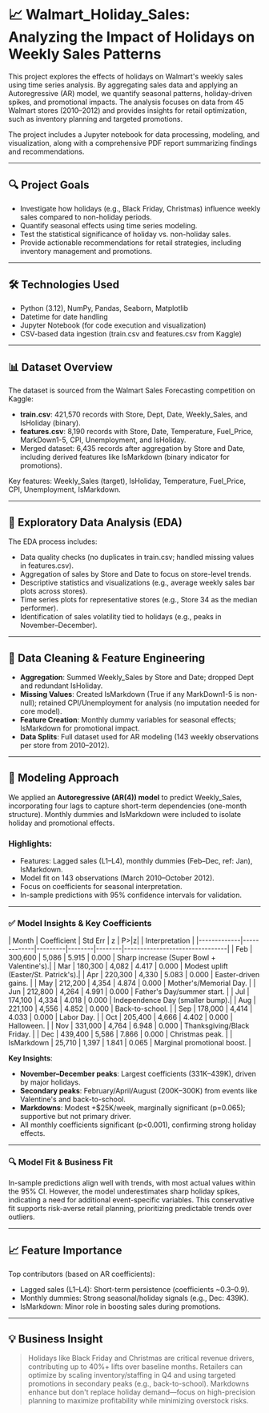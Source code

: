 # 📈 Walmart_Holiday_Sales: Analyzing the Impact of Holidays on Weekly Sales Patterns

This project explores the effects of holidays on Walmart's weekly sales using time series analysis. By aggregating sales data and applying an Autoregressive (AR) model, we quantify seasonal patterns, holiday-driven spikes, and promotional impacts. The analysis focuses on data from 45 Walmart stores (2010–2012) and provides insights for retail optimization, such as inventory planning and targeted promotions.

The project includes a Jupyter notebook for data processing, modeling, and visualization, along with a comprehensive PDF report summarizing findings and recommendations.

---

## 🔍 Project Goals

- Investigate how holidays (e.g., Black Friday, Christmas) influence weekly sales compared to non-holiday periods.
- Quantify seasonal effects using time series modeling.
- Test the statistical significance of holiday vs. non-holiday sales.
- Provide actionable recommendations for retail strategies, including inventory management and promotions.

---

## 🛠️ Technologies Used

- Python (3.12), NumPy, Pandas, Seaborn, Matplotlib
- Datetime for date handling
- Jupyter Notebook (for code execution and visualization)
- CSV-based data ingestion (train.csv and features.csv from Kaggle)

---

## 📊 Dataset Overview

The dataset is sourced from the Walmart Sales Forecasting competition on Kaggle:
- **train.csv**: 421,570 records with Store, Dept, Date, Weekly_Sales, and IsHoliday (binary).
- **features.csv**: 8,190 records with Store, Date, Temperature, Fuel_Price, MarkDown1-5, CPI, Unemployment, and IsHoliday.
- Merged dataset: 6,435 records after aggregation by Store and Date, including derived features like IsMarkdown (binary indicator for promotions).

Key features: Weekly_Sales (target), IsHoliday, Temperature, Fuel_Price, CPI, Unemployment, IsMarkdown.

---

## 🔎 Exploratory Data Analysis (EDA)

The EDA process includes:
- Data quality checks (no duplicates in train.csv; handled missing values in features.csv).
- Aggregation of sales by Store and Date to focus on store-level trends.
- Descriptive statistics and visualizations (e.g., average weekly sales bar plots across stores).
- Time series plots for representative stores (e.g., Store 34 as the median performer).
- Identification of sales volatility tied to holidays (e.g., peaks in November–December).

---

## 🧹 Data Cleaning & Feature Engineering

- **Aggregation**: Summed Weekly_Sales by Store and Date; dropped Dept and redundant IsHoliday.
- **Missing Values**: Created IsMarkdown (True if any MarkDown1-5 is non-null); retained CPI/Unemployment for analysis (no imputation needed for core model).
- **Feature Creation**: Monthly dummy variables for seasonal effects; IsMarkdown for promotional impact.
- **Data Splits**: Full dataset used for AR modeling (143 weekly observations per store from 2010–2012).

---

## 🤖 Modeling Approach

We applied an **Autoregressive (AR(4)) model** to predict Weekly_Sales, incorporating four lags to capture short-term dependencies (one-month structure). Monthly dummies and IsMarkdown were included to isolate holiday and promotional effects.

### Highlights:
- Features: Lagged sales (L1–L4), monthly dummies (Feb–Dec, ref: Jan), IsMarkdown.
- Model fit on 143 observations (March 2010–October 2012).
- Focus on coefficients for seasonal interpretation.
- In-sample predictions with 95% confidence intervals for validation.

---

### ✅ Model Insights & Key Coefficients

| Month       | Coefficient | Std Err | z      | P>|z|  | Interpretation                  |
|-------------|-------------|---------|--------|--------|--------------------------------|
| Feb         | 300,600     | 5,086   | 5.915  | 0.000  | Sharp increase (Super Bowl + Valentine's).|
| Mar         | 180,300     | 4,082   | 4.417  | 0.000  | Modest uplift (Easter/St. Patrick's).|
| Apr         | 220,300     | 4,330   | 5.083  | 0.000  | Easter-driven gains.            |
| May         | 212,200     | 4,354   | 4.874  | 0.000  | Mother's/Memorial Day.          |
| Jun         | 212,800     | 4,264   | 4.991  | 0.000  | Father's Day/summer start.      |
| Jul         | 174,100     | 4,334   | 4.018  | 0.000  | Independence Day (smaller bump).|
| Aug         | 221,100     | 4,556   | 4.852  | 0.000  | Back-to-school.                 |
| Sep         | 178,000     | 4,414   | 4.033  | 0.000  | Labor Day.                      |
| Oct         | 205,400     | 4,666   | 4.402  | 0.000  | Halloween.                      |
| Nov         | 331,000     | 4,764   | 6.948  | 0.000  | Thanksgiving/Black Friday.      |
| Dec         | 439,400     | 5,586   | 7.866  | 0.000  | Christmas peak.                 |
| IsMarkdown  | 25,710      | 1,397   | 1.841  | 0.065  | Marginal promotional boost.     |

**Key Insights**:
- **November–December peaks**: Largest coefficients (331K–439K), driven by major holidays.
- **Secondary peaks**: February/April/August (200K–300K) from events like Valentine's and back-to-school.
- **Markdowns**: Modest +$25K/week, marginally significant (p=0.065); supportive but not primary driver.
- All monthly coefficients significant (p<0.001), confirming strong holiday effects.

---

### 🔍 Model Fit & Business Fit

In-sample predictions align well with trends, with most actual values within the 95% CI. However, the model underestimates sharp holiday spikes, indicating a need for additional event-specific variables. This conservative fit supports risk-averse retail planning, prioritizing predictable trends over outliers.

---

## 📈 Feature Importance

Top contributors (based on AR coefficients):
- Lagged sales (L1–L4): Short-term persistence (coefficients ~0.3–0.9).
- Monthly dummies: Strong seasonal/holiday signals (e.g., Dec: 439K).
- IsMarkdown: Minor role in boosting sales during promotions.

---

## 💡 Business Insight

> Holidays like Black Friday and Christmas are critical revenue drivers, contributing up to 40%+ lifts over baseline months. Retailers can optimize by scaling inventory/staffing in Q4 and using targeted promotions in secondary peaks (e.g., back-to-school). Markdowns enhance but don't replace holiday demand—focus on high-precision planning to maximize profitability while minimizing overstock risks.
